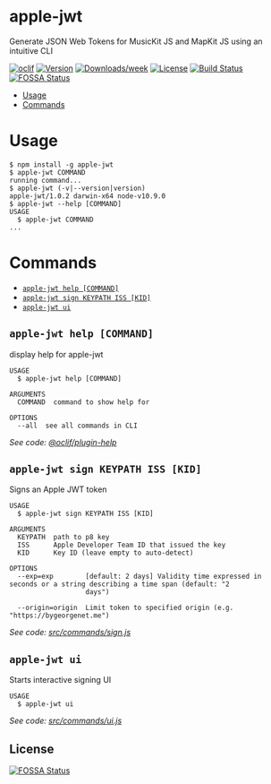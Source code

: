 apple-jwt
=========

Generate JSON Web Tokens for MusicKit JS and MapKit JS using an intuitive CLI

[![oclif](https://img.shields.io/badge/cli-oclif-brightgreen.svg)](https://oclif.io)
[![Version](https://img.shields.io/npm/v/apple-jwt.svg)](https://npmjs.org/package/apple-jwt)
[![Downloads/week](https://img.shields.io/npm/dw/apple-jwt.svg)](https://npmjs.org/package/apple-jwt)
[![License](https://img.shields.io/npm/l/apple-jwt.svg)](https://github.com/gbougakov/apple-jwt/blob/master/package.json)
[![Build Status](https://travis-ci.org/gbougakov/apple-jwt.svg?branch=master)](https://travis-ci.org/gbougakov/apple-jwt)
[![FOSSA Status](https://app.fossa.io/api/projects/git%2Bgithub.com%2Fgbougakov%2Fapple-jwt.svg?type=shield)](https://app.fossa.io/projects/git%2Bgithub.com%2Fgbougakov%2Fapple-jwt?ref=badge_shield)

<!-- toc -->
* [Usage](#usage)
* [Commands](#commands)
<!-- tocstop -->
# Usage
<!-- usage -->
```sh-session
$ npm install -g apple-jwt
$ apple-jwt COMMAND
running command...
$ apple-jwt (-v|--version|version)
apple-jwt/1.0.2 darwin-x64 node-v10.9.0
$ apple-jwt --help [COMMAND]
USAGE
  $ apple-jwt COMMAND
...
```
<!-- usagestop -->
# Commands
<!-- commands -->
* [`apple-jwt help [COMMAND]`](#apple-jwt-help-command)
* [`apple-jwt sign KEYPATH ISS [KID]`](#apple-jwt-sign-keypath-iss-kid)
* [`apple-jwt ui`](#apple-jwt-ui)

## `apple-jwt help [COMMAND]`

display help for apple-jwt

```
USAGE
  $ apple-jwt help [COMMAND]

ARGUMENTS
  COMMAND  command to show help for

OPTIONS
  --all  see all commands in CLI
```

_See code: [@oclif/plugin-help](https://github.com/oclif/plugin-help/blob/v2.1.4/src/commands/help.ts)_

## `apple-jwt sign KEYPATH ISS [KID]`

Signs an Apple JWT token

```
USAGE
  $ apple-jwt sign KEYPATH ISS [KID]

ARGUMENTS
  KEYPATH  path to p8 key
  ISS      Apple Developer Team ID that issued the key
  KID      Key ID (leave empty to auto-detect)

OPTIONS
  --exp=exp        [default: 2 days] Validity time expressed in seconds or a string describing a time span (default: "2
                   days")

  --origin=origin  Limit token to specified origin (e.g. "https://bygeorgenet.me")
```

_See code: [src/commands/sign.js](https://github.com/gbougakov/apple-jwt/blob/v1.0.2/src/commands/sign.js)_

## `apple-jwt ui`

Starts interactive signing UI

```
USAGE
  $ apple-jwt ui
```

_See code: [src/commands/ui.js](https://github.com/gbougakov/apple-jwt/blob/v1.0.2/src/commands/ui.js)_
<!-- commandsstop -->


## License
[![FOSSA Status](https://app.fossa.io/api/projects/git%2Bgithub.com%2Fgbougakov%2Fapple-jwt.svg?type=large)](https://app.fossa.io/projects/git%2Bgithub.com%2Fgbougakov%2Fapple-jwt?ref=badge_large)